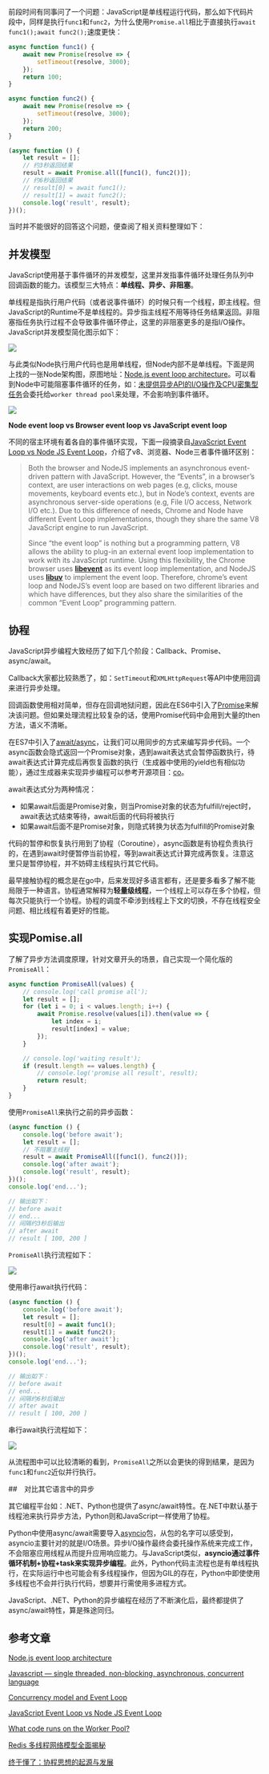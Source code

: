前段时间有同事问了一个问题：JavaScript是单线程运行代码，那么如下代码片段中，同样是执行`func1`和`func2`，为什么使用`Promise.all`相比于直接执行`await func1();await func2();`速度更快：

```javascript
async function func1() {
    await new Promise(resolve => {
        setTimeout(resolve, 3000);
    });
    return 100;
}

async function func2() {
    await new Promise(resolve => {
        setTimeout(resolve, 3000);
    });
    return 200;
}

(async function () {
    let result = [];
    // 约3秒返回结果
    result = await Promise.all([func1(), func2()]);
    // 约6秒返回结果
    // result[0] = await func1();
    // result[1] = await func2();
    console.log('result', result);
})();
```

当时并不能很好的回答这个问题，便查阅了相关资料整理如下：

## 并发模型

JavaScript使用基于事件循环的并发模型，这里并发指事件循环处理任务队列中回调函数的能力。该模型三大特点：**单线程、异步、非阻塞**。

单线程是指执行用户代码（或者说事件循环）的时候只有一个线程，即主线程。但JavaScript的Runtime不是单线程的。异步指主线程不用等待任务结果返回。非阻塞指任务执行过程不会导致事件循环停止，这里的非阻塞更多的是指I/O操作。JavaScript并发模型简化图示如下：

![](imgs/js_concurrenct_model.jpg)

与此类似Node执行用户代码也是用单线程，但Node内部不是单线程。下面是网上找的一张Node架构图，原图地址：[Node.js event loop architecture](https://medium.com/preezma/node-js-event-loop-architecture-go-deeper-node-core-c96b4cec7aa4)。可以看到Node中可能阻塞事件循环的任务，如：[未提供异步API的I/O操作及CPU密集型任务](https://nodejs.org/en/docs/guides/dont-block-the-event-loop/#what-code-runs-on-the-worker-pool)会委托给`worker thread pool`来处理，不会影响到事件循环。

![](imgs/node_event_loop.png)



**Node event loop vs Browser event loop vs JavaScript event loop**

不同的宿主环境有着各自的事件循环实现，下面一段摘录自[JavaScript Event Loop vs Node JS Event Loop](https://blog.insiderattack.net/javascript-event-loop-vs-node-js-event-loop-aea2b1b85f5c)，介绍了v8、浏览器、Node三者事件循环区别：

> Both the browser and NodeJS implements an asynchronous event-driven pattern with JavaScript. However, the “Events”, in a browser’s context, are user interactions on web pages (e.g, clicks, mouse movements, keyboard events etc.), but in Node’s context, events are asynchronous server-side operations (e.g, File I/O access, Network I/O etc.). Due to this difference of needs, Chrome and Node have different Event Loop implementations, though they share the same V8 JavaScript engine to run JavaScript.
>
> Since “the event loop” is nothing but a programming pattern, V8 allows the ability to plug-in an external event loop implementation to work with its JavaScript runtime. Using this flexibility, the Chrome browser uses [**libevent**](https://libevent.org/) as its event loop implementation, and NodeJS uses [**libuv**](https://libuv.org/) to implement the event loop. Therefore, chrome’s event loop and NodeJS’s event loop are based on two different libraries and which have differences, but they also share the similarities of the common “Event Loop” programming pattern.

## 协程

JavaScript异步编程大致经历了如下几个阶段：Callback、Promise、async/await。

Callback大家都比较熟悉了，如：`SetTimeout`和`XMLHttpRequest`等API中使用回调来进行异步处理。

回调函数使用相对简单，但存在回调地狱问题，因此在ES6中引入了[Promise](https://developer.mozilla.org/en-US/docs/Web/JavaScript/Reference/Global_Objects/Promise)来解决该问题。但如果处理流程比较复杂的话，使用Promise代码中会用到大量的then方法，语义不清晰。

在ES7中引入了[await/async](https://developer.mozilla.org/en-US/docs/Web/JavaScript/Reference/Statements/async_function)，让我们可以用同步的方式来编写异步代码。一个async函数会隐式返回一个Promise对象，遇到await表达式会暂停函数执行，待await表达式计算完成后再恢复函数的执行（生成器中使用的yield也有相似功能），通过生成器来实现异步编程可以参考开源项目：[co](https://github.com/tj/co)。

await表达式分为两种情况：

+ 如果await后面是Promise对象，则当Promise对象的状态为fulfill/reject时， await表达式结束等待，await后面的代码将被执行
+ 如果await后面不是Promise对象，则隐式转换为状态为fulfill的Promise对象

代码的暂停和恢复执行用到了协程（Coroutine），async函数是有协程负责执行的，在遇到await时便暂停当前协程，等到await表达式计算完成再恢复。注意这里只是暂停协程，并不妨碍主线程执行其它代码。

最早接触协程的概念是在go中，后来发现好多语言都有，还是要多看多了解不能局限于一种语言。协程通常解释为**轻量级线程**，一个线程上可以存在多个协程，但每次只能执行一个协程。协程的调度不牵涉到线程上下文的切换，不存在线程安全问题、相比线程有着更好的性能。

## 实现Pomise.all

了解了异步方法调度原理，针对文章开头的场景，自己实现一个简化版的`PromiseAll`：

```javascript
async function PromiseAll(values) {
    // console.log('call promise all');
    let result = [];
    for (let i = 0; i < values.length; i++) {
        await Promise.resolve(values[i]).then(value => {
            let index = i;
            result[index] = value;
        });
    }

    // console.log('waiting result');
    if (result.length == values.length) {
        // console.log('promise all result', result);
        return result;
    }
}
```

使用`PromiseAll`来执行之前的异步函数：

```javascript
(async function () {
    console.log('before await');
    let result = [];
    // 不阻塞主线程
    result = await PromiseAll([func1(), func2()]);
    console.log('after await');
    console.log('result', result);
})();
console.log('end...');

// 输出如下：
// before await
// end...
// 间隔约3秒后输出
// after await
// result [ 100, 200 ]
```

`PromiseAll`执行流程如下：

![](imgs/promise_all_exec_flow.jpg)

使用串行await执行代码：

```javascript
(async function () {
    console.log('before await');
    let result = [];
    result[0] = await func1();
    result[1] = await func2();
    console.log('after await');
    console.log('result', result);
})();
console.log('end...');

// 输出如下：
// before await
// end...
// 间隔约6秒后输出
// after await
// result [ 100, 200 ]
```

串行await执行流程如下：

![](imgs/serial_await_exec_flow.jpg)

从流程图中可以比较清晰的看到，`PromiseAll`之所以会更快的得到结果，是因为`func1`和`func2`近似并行执行。

##　对比其它语言中的异步

其它编程平台如：.NET、Python也提供了async/await特性。在.NET中默认基于线程池来执行异步方法，Python则和JavaScript一样使用了协程。

Python中使用async/await需要导入[asyncio](https://docs.python.org/3/library/asyncio.html)包，从包的名字可以感受到，asyncio主要针对的就是I/O场景。异步I/O操作最终会委托操作系统来完成工作，不会阻塞应用线程从而提升应用响应能力。与JavaScript类似，**asyncio通过事件循环机制+协程+task来实现异步编程**。此外，Python代码主流程也是有单线程执行，在实际运行中也可能会有多线程操作，但因为GIL的存在，Python中即使使用多线程也不会并行执行代码，想要并行需使用多进程方式。

JavaScript、.NET、Python的异步编程在经历了不断演化后，最终都提供了async/await特性，算是殊途同归。

## 参考文章

[Node.js event loop architecture](https://medium.com/preezma/node-js-event-loop-architecture-go-deeper-node-core-c96b4cec7aa4)

[Javascript — single threaded, non-blocking, asynchronous, concurrent language](https://theflyingmantis.medium.com/javascript-single-threaded-non-blocking-asynchronous-concurrent-language-ffae97c57bef)

[Concurrency model and Event Loop](http://www-lia.deis.unibo.it/materiale/JS/developer.mozilla.org/en-US/docs/Web/JavaScript/EventLoop.html)

[JavaScript Event Loop vs Node JS Event Loop](https://blog.insiderattack.net/javascript-event-loop-vs-node-js-event-loop-aea2b1b85f5c)

[What code runs on the Worker Pool?](https://nodejs.org/en/docs/guides/dont-block-the-event-loop/#what-code-runs-on-the-worker-pool)

[Redis 多线程网络模型全面揭秘](https://segmentfault.com/a/1190000039223696)

[终于懂了：协程思想的起源与发展](https://mp.weixin.qq.com/s/Wy-_J9TlU3aSAJt24ZT5hw)